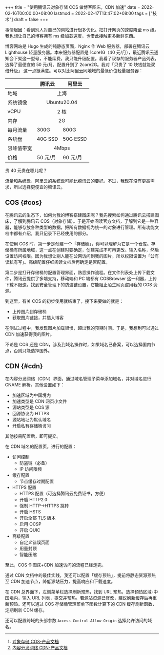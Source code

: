+++
title = "使用腾讯云对象存储 COS 做博客图床，CDN 加速"
date = 2022-02-16T00:00:00+08:00
lastmod = 2022-02-17T13:47:02+08:00
tags = ["技术"]
draft = false
+++

事情起因：看到别人对自己的网站进行很多优化。把打开网页的速度降至 ms 级。我也想让自己的博客拥有 ms 级加载速度，也借此接触更多新鲜东西。

博客网站是 Hugo 生成的纯静态页面，Nginx 作 Web 服务器，部署在腾讯云 Lighthouse 轻量服务器。本来服务器配置是 1core1G（40 元/月），最近腾讯云通知会下架这一型号，不能续费，我只能升级配置。我看了现存的服务器产品列表，选择了最便宜的 50 元/月，配置升到了 2core2G。我对「只贵了 10 块钱就能双倍升级」 这一点挺满意。可以对比阿里云同地域的最低价位轻量服务器：

<table>
<thead>
<tr>
<th></th>
<th>腾讯云</th>
<th>阿里云</th>
</tr>
</thead>
<tbody>
<tr>
<td>地域</td>
<td colspan="2" align="center">上海</td>
</tr>
<tr>
<td>系统镜像</td>
<td colspan="2" align="center">Ubuntu20.04</td>
</tr>
<tr>
<td>vCPU</td>
<td colspan="2" align="center">2 核</td>
</tr>
<tr>
<td>内存</td>
<td colspan="2" align="center">2G</td>
</tr>
<tr>
<td>每月流量</td>
<td>300G</td>
<td>800G</td>
</tr>
<tr>
<td>系统盘</td>
<td>40G SSD</td>
<td>50G ESSD</td>
</tr>
<tr>
<td>限峰值带宽</td>
<td colspan="2" align="center">4Mbps</td>
</tr>
<tr>
<td>价格</td>
<td>50 元/月</td>
<td>90 元/月</td>
</tr>
</tbody>
</table>

贵 40 元贵在哪儿呢？

流量和系统盘，阿里云的系统盘可能比腾讯云的要好。不过，我现在没有更高需求，所以选择更便宜的腾讯云。

## COS {#cos}

在腾讯云的生态下，如何为我的博客搭建图床呢？我先搜索如何通过腾讯云搭建图床，了解到腾讯云 COS（对象存储）。于是开始阅读官方文档，了解到它是一种容器，能够存放各种类型的数据，把所有数据视为统一的对象进行管理。所有功能文档中都有介绍，我只记录下已经使用的部分。

在使用 COS 时，第一步是创建一个「存储桶」，你可以理解为它是一个仓库。存储桶有所属地域，这一点在创建时要确定，创建完成不可再更改。输入名称，然后设置访问权限。因为我想让别人能在公网访问到我的图片，所以权限设置为「公有读私有写」。高级配置仔细阅读文档后再确定是否配置。

第二步是打开存储桶的配置管理界面，熟悉操作流程。在文件列表处上传下载文件，腾讯云提供了多端支持，移动端和 PC 端都有 COSBrowser 这一利器，上传下载不限速。找到安全管理下的防盗链设置，它能阻止陌生网页盗用我的 COS 资源。

到这里，有关 COS 的初步使用就结束了，接下来要做的就是：

- 上传图片到存储桶
- 获取图片链接，并插入博客

在测试过程中，我发现图片加载很慢，超出我的预期时间。于是，我想到可以通过 CDN 加速获得我的图片。

不论是 COS 还是 CDN，涉及到域名操作时，如果域名已备案，可以选择国内节点，否则只能选择国外。

## CDN {#cdn}

在内容分发网络（CDN）界面，通过域名管理子菜单添加域名，并对域名进行 CNAME 解析。其他设置如下：

- 加速区域为中国境内
- 加速类型是 CDN 网页小文件
- 源站类型是 COS 源
- 回源协议为 HTTPS
- 源站地址为默认域名
- 开启私有存储桶访问

其他按需配置后，即可提交。

在 CDN 域名的配置页，进行的配置：

- 访问控制
  - 防盗链（必备）
  - IP 访问限频
- 缓存配置
  - 节点缓存过期配置
- HTTPS 配置
  - HTTPS 配置（可选择腾讯云免费证书，方便）
  - 开启 HTTP2.0
  - 强制 HTTP-&gt;HTTPS 跳转
  - 开启 HSTS
  - 开启全部 TLS 版本
  - 启用 OCSP
  - 开启 QUIC
- 高级配置
  - 自定义错误页面
  - 用量封顶
  - 智能压缩

至此，COS 作图床+CDN 加速访问的流程已经走完。

通过 CDN 文档中的最佳实践，我还可以配置「缓存预热」，提前将静态资源预热至 CDN 加速节点，降低源站压力，提高响应和下载速度。

在 CDN 总界面下，左侧菜单栏选择刷新预热，找到 URL 预热，选择预热区域-中国境内，输入 URL 列表，提交并预热。若源站资源已修改，建议刷新缓存后再重新预热。还可以通过 COS 存储桶管理菜单下函数计算下的 CDN 缓存刷新函数，定期刷新 CDN 缓存。

还可以配置跨域的头部参数 `Access-Control-Allow-Origin` 选择允许访问的域名。

---

1. [对象存储 COS-产品文档](https://cloud.tencent.com/document/product/436)
2. [内容分发网络 CDN-产品文档](https://cloud.tencent.com/document/product/228)
